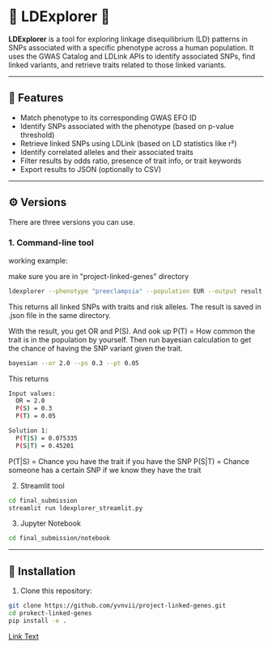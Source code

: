 # 🧬 LDExplorer 🧬

**LDExplorer** is a tool for exploring linkage disequilibrium (LD) patterns in SNPs associated with a specific phenotype across a human population. It uses the GWAS Catalog and LDLink APIs to identify associated SNPs, find linked variants, and retrieve traits related to those linked variants.

---

## 🚀 Features

- Match phenotype to its corresponding GWAS EFO ID
- Identify SNPs associated with the phenotype (based on p-value threshold)
- Retrieve linked SNPs using LDLink (based on LD statistics like r²)
- Identify correlated alleles and their associated traits
- Filter results by odds ratio, presence of trait info, or trait keywords
- Export results to JSON (optionally to CSV)

---

## ⚙️ Versions

There are three versions you can use.

### 1. Command-line tool

working example:

make sure you are in "project-linked-genes" directory
```bash
ldexplorer --phenotype "preeclampsia" --population EUR --output result.json
```
This returns all linked SNPs with traits and risk alleles. The result is saved in .json file in the same directory.

With the result, you get OR and P(S).
And ook up P(T) = How common the trait is in the population by yourself. Then run bayesian calculation to get the chance of having the SNP variant given the trait.

```bash
bayesian --or 2.0 --ps 0.3 --pt 0.05
```
This returns

```bash
Input values:
  OR = 2.0
  P(S) = 0.3
  P(T) = 0.05

Solution 1:
  P(T|S) = 0.075335
  P(S|T) = 0.45201
```

P(T|S) = Chance you have the trait if you have the SNP
P(S|T) = Chance someone has a certain SNP if we know they have the trait

2. Streamlit tool

```bash
cd final_submission
streamlit run ldexplorer_streamlit.py 
```

3. Jupyter Notebook
```bash
cd final_submission/notebook
```

---

## 🧱 Installation

1. Clone this repository:

```bash
git clone https://github.com/yvnvii/project-linked-genes.git
cd prokect-linked-genes
pip install -e .

```

[Link Text](https://docs.google.com/presentation/d/1to-E5VGYmTZpUr2RKmmmfa3kL9oDQN7IqkT8eVcG2sI/edit?usp=sharing)

